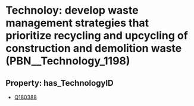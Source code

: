 # Technoloy: __develop waste management strategies that prioritize recycling and upcycling of construction and demolition waste__ (PBN__Technology_1198)

## Property: has_TechnologyID

* [Q180388](Q180388)

